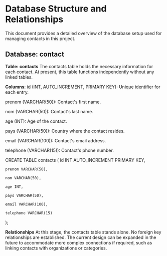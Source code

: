 # Database Structure and Relationships
This document provides a detailed overview of the database setup used for managing contacts in this project.

## Database: contact
**Table: contacts**
The contacts table holds the necessary information for each contact. At present, this table functions independently without any linked tables.

**Columns**:
id (INT, AUTO_INCREMENT, PRIMARY KEY): Unique identifier for each entry.

prenom (VARCHAR(50)): Contact's first name.

nom (VARCHAR(50)): Contact's last name.

age (INT): Age of the contact.

pays (VARCHAR(50)): Country where the contact resides.

email (VARCHAR(100)): Contact's email address.

telephone (VARCHAR(15)): Contact's phone number.

CREATE TABLE contacts (
    id INT AUTO_INCREMENT PRIMARY KEY,
    
    prenom VARCHAR(50),
    
    nom VARCHAR(50),
    
    age INT,
    
    pays VARCHAR(50),
    
    email VARCHAR(100),
    
    telephone VARCHAR(15)   
);

**Relationships**
At this stage, the contacts table stands alone. No foreign key relationships are established. The current design can be expanded in the future to accommodate more complex connections if required, such as linking contacts with organizations or categories.
